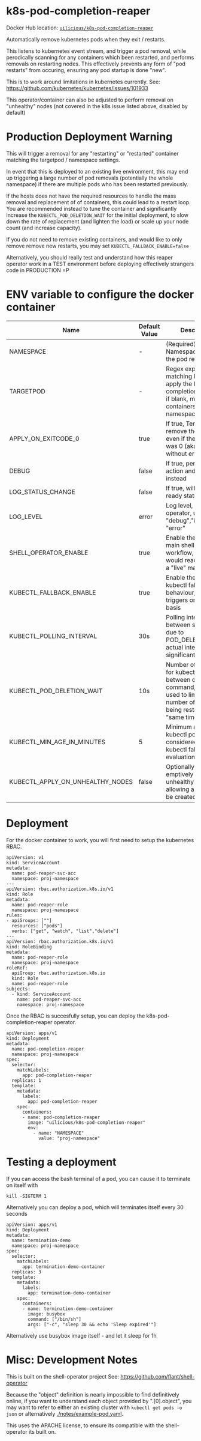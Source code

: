 # k8s-pod-completion-reaper

Docker Hub location: [`uilicious/k8s-pod-completion-reaper`](https://hub.docker.com/repository/docker/uilicious/k8s-pod-completion-reaper/general)

Automatically remove kubernetes pods when they exit / restarts.

This listens to kubernetes event stream, and trigger a pod removal, while perodically scanning for any containers which been restarted, and performs removals on restarting nodes.
This effectively prevents any form of "pod restarts" from occuring, ensuring any pod startup is done "new".

This is to work around limitations in kubernetes currently.
See: https://github.com/kubernetes/kubernetes/issues/101933

This operator/container can also be adjusted to perform removal on "unhealthy" nodes (not covered in the k8s issue listed above, disabled by default)

# Production Deployment Warning

This will trigger a removal for any "restarting" or "restarted" container matching the targetpod / namespace settings. 

In event that this is deployed to an existing live environment, this may end up triggering a large number of pod removals (potentially the whole namespace) if there are multiple pods who has been restarted previously.

If the hosts does not have the required resources to handle the mass removal and replacement of of containers, this could lead to a restart loop. You are recommended instead to tune the container and significantly increase the `KUBECTL_POD_DELETION_WAIT` for the initial deployment, to slow down the rate of replacement (and lighten the load) or scale up your node count (and increase capacity).

If you do not need to remove existing containers, and would like to only remove remove new restarts, you may set `KUBECTL_FALLBACK_ENABLE=false` 

Alternatively, you should really test and understand how this reaper operator work in a TEST environment before deploying effectively strangers code in PRODUCTION =P

# ENV variable to configure the docker container

| Name                             | Default Value | Description                                                                                                                                           |
|----------------------------------|---------------|-------------------------------------------------------------------------------------------------------------------------------------------------------|
| NAMESPACE                        | -             | (Required) Namespace to limit the pod reaper to                                                                                                       |
| TARGETPOD                        | -             | Regex expression for matching POD, to apply the k8s-pod-completion-reaper to, if blank, matches all containers in the namespace                       |
| APPLY_ON_EXITCODE_0              | true          | If true, Terminate and remove the pods, even if the exit code was 0 (aka, it exited without error)                                                    |
| DEBUG                            | false         | If true, perform no action and logs it instead                                                                                                        |
| LOG_STATUS_CHANGE               | false         | If true, will log pod ready status
| LOG_LEVEL                        | error         | Log level, of shell-operator, use either "debug","info" or "error"                                                                                    |
| SHELL_OPERATOR_ENABLE            | true          | Enable the use of the main shell-operator workflow, which would react quicker in a "live" manner                                                      |
| KUBECTL_FALLBACK_ENABLE          | true          | Enable the inbuilt kubectl fallback behaviour, which triggers on a perodic basis                                                                      |
| KUBECTL_POLLING_INTERVAL         | 30s           | Polling interval to wait between scans, note due to POD_DELETION_WAIT actual interval maybe significant longer                                        |
| KUBECTL_POD_DELETION_WAIT        | 10s           | Number of seconds for kubectl to wait between deletion command, this can be used to limit the number of containers being restarted at the "same time" |
| KUBECTL_MIN_AGE_IN_MINUTES       | 5             | Minimum age of the kubectl pod to be considered valid for kubectl fallback evaluation                                                                 |
| KUBECTL_APPLY_ON_UNHEALTHY_NODES | false         | Optionally, pre-emptively terminate unhealthy node, allowing a new pod to be created earlier                                                          |

# Deployment

For the docker container to work, you will first need to setup the kubernetes RBAC.

```
apiVersion: v1
kind: ServiceAccount
metadata:
  name: pod-reaper-svc-acc
  namespace: proj-namespace
---
apiVersion: rbac.authorization.k8s.io/v1
kind: Role
metadata:
  name: pod-reaper-role
  namespace: proj-namespace
rules:
- apiGroups: [""]
  resources: ["pods"]
  verbs: ["get", "watch", "list","delete"]
---
apiVersion: rbac.authorization.k8s.io/v1
kind: RoleBinding
metadata:
  name: pod-reaper-role
  namespace: proj-namespace
roleRef:
  apiGroup: rbac.authorization.k8s.io
  kind: Role
  name: pod-reaper-role
subjects:
  - kind: ServiceAccount
    name: pod-reaper-svc-acc
    namespace: proj-namespace
```

Once the RBAC is succesfully setup, you can deploy the k8s-pod-completion-reaper operator.

```
apiVersion: apps/v1
kind: Deployment
metadata:
  name: pod-completion-reaper
  namespace: proj-namespace
spec:
  selector:
    matchLabels:
      app: pod-completion-reaper
  replicas: 1
  template:
    metadata:
      labels:
        app: pod-completion-reaper
    spec:
      containers:
      - name: pod-completion-reaper
        image: "uilicious/k8s-pod-completion-reaper"
        env: 
          - name: "NAMESPACE"
            value: "proj-namespace"
```

# Testing a deployment

If you can access the bash terminal of a pod, you can cause it to terminate on itself with 

```
kill -SIGTERM 1
```

Alternatively you can deploy a pod, which will terminates itself every 30 seconds

```
apiVersion: apps/v1
kind: Deployment
metadata:
  name: termination-demo
  namespace: proj-namespace
spec:
  selector:
    matchLabels:
      app: termination-demo-container
  replicas: 3
  template:
    metadata:
      labels:
        app: termination-demo-container
    spec:
      containers:
      - name: termination-demo-container
        image: busybox
        command: ["/bin/sh"]
        args: ["-c", "sleep 30 && echo 'Sleep expired'"]
```

Alternatively use busybox image itself - and let it sleep for 1h

# Misc: Development Notes

This is built on the shell-operator project
See: https://github.com/flant/shell-operator

Because the "object" definition is nearly impossible to find definitively online, if you want to understand each
object provided by ".[0].object", you may want to refer to either an existing cluster with `kubectl get pods -o json`
or alternatively [./notes/example-pod.yaml](./notes/example-pod.yaml).

This uses the APACHE license, to ensure its compatible with the shell-operator its built on.
